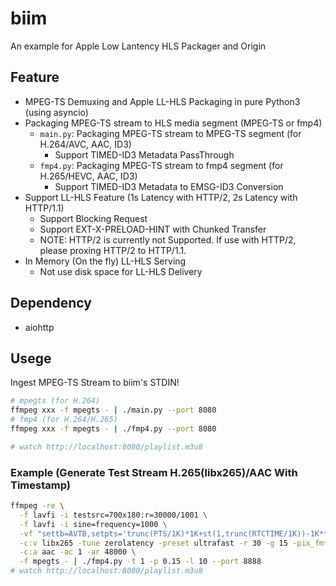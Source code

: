 # biim

An example for Apple Low Lantency HLS Packager and Origin

## Feature
  * MPEG-TS Demuxing and Apple LL-HLS Packaging in pure Python3 (using asyncio)
  * Packaging MPEG-TS stream to HLS media segment (MPEG-TS or fmp4)
    * `main.py`: Packaging MPEG-TS stream to MPEG-TS segment (for H.264/AVC, AAC, ID3)
      * Support TIMED-ID3 Metadata PassThrough
    * `fmp4.py`: Packaging MPEG-TS stream to fmp4 segment (for H.265/HEVC, AAC, ID3)
      * Support TIMED-ID3 Metadata to EMSG-ID3 Conversion
  * Support LL-HLS Feature (1s Latency with HTTP/2, 2s Latency with HTTP/1.1)
    * Support Blocking Request
    * Support EXT-X-PRELOAD-HINT with Chunked Transfer
    * NOTE: HTTP/2 is currently not Supported. If use with HTTP/2, please proxing HTTP/2 to HTTP/1.1.
  * In Memory (On the fly) LL-HLS Serving
    * Not use disk space for LL-HLS Delivery

## Dependency

* aiohttp

## Usege

Ingest MPEG-TS Stream to biim's STDIN!

```bash
# mpegts (for H.264)
ffmpeg xxx -f mpegts - | ./main.py --port 8080
# fmp4 (for H.264/H.265)
ffmpeg xxx -f mpegts - | ./fmp4.py --port 8080

# watch http://localhost:8080/playlist.m3u8
```

### Example (Generate Test Stream H.265(libx265)/AAC With Timestamp)

```bash
ffmpeg -re \
  -f lavfi -i testsrc=700x180:r=30000/1001 \
  -f lavfi -i sine=frequency=1000 \
  -vf "settb=AVTB,setpts='trunc(PTS/1K)*1K+st(1,trunc(RTCTIME/1K))-1K*trunc(ld(1)/1K)',drawtext=fontsize=60:fontcolor=black:text='%{localtime}.%{eif\:1M*t-1K*trunc(t*1K)\:d\:3}'" \
  -c:v libx265 -tune zerolatency -preset ultrafast -r 30 -g 15 -pix_fmt yuv420p \
  -c:a aac -ac 1 -ar 48000 \
  -f mpegts - | ./fmp4.py -t 1 -p 0.15 -l 10 --port 8888
# watch http://localhost:8080/playlist.m3u8
```
